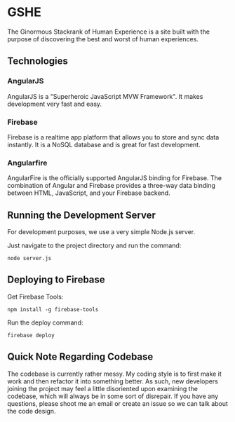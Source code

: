 # GSHE #

The Ginormous Stackrank of Human Experience is a site built with the purpose of discovering the best and worst of human experiences.

## Technologies ##

### AngularJS ###
AngularJS is a "Superheroic JavaScript MVW Framework". It makes development very fast and easy.

### Firebase ###
Firebase is a realtime app platform that allows you to store and sync data instantly. It is a NoSQL database and is great for fast development.

### Angularfire ###
AngularFire is the officially supported AngularJS binding for Firebase. The combination of Angular and Firebase provides a three-way data binding between HTML, JavaScript, and your Firebase backend.

## Running the Development Server ##
For development purposes, we use a very simple Node.js server.

Just navigate to the project directory and run the command:

`node server.js`

## Deploying to Firebase ##

Get Firebase Tools:

`npm install -g firebase-tools`

Run the deploy command:

`firebase deploy`

## Quick Note Regarding Codebase ##
The codebase is currently rather messy. My coding style is to first make it work and then refactor it into something better. As such, new developers joining the project may feel a little disoriented upon examining the codebase, which will always be in some sort of disrepair. If you have any questions, please shoot me an email or create an issue so we can talk about the code design.

